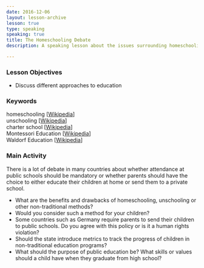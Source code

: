 ```yaml
---
date: 2016-12-06
layout: lesson-archive
lesson: true
type: speaking
speaking: true
title: The Homeschooling Debate 
description: A speaking lesson about the issues surrounding homeschooling, charter schools and education

---
```

### Lesson Objectives 
- Discuss different approaches to education  

### Keywords 

homeschooling [<a href="https://en.wikipedia.org/wiki/Homeschooling" target="_blank">Wikipedia</a>]  
unschooling [<a href="https://en.wikipedia.org/wiki/Unschooling" target="_blank">Wikipedia</a>]  
charter school [<a href="https://en.wikipedia.org/wiki/Charter_school" target="_blank">Wikipedia</a>]  
Montessori Education [<a href="https://en.wikipedia.org/wiki/Montessori_education" target="_blank">Wikipedia</a>]  
Waldorf Education [<a href="https://en.wikipedia.org/wiki/Waldorf_education" target="_blank">Wikipedia</a>]  

### Main Activity 

There is a lot of debate in many countries about whether attendance at public schools should be mandatory or whether parents should have the choice to either educate their children at home or send them to a private school. 

- What are the benefits and drawbacks of homeschooling, unschooling or other non-traditional methods? 
- Would you consider such a method for your children?
- Some countries such as Germany require parents to send their children to public schools. Do you agree with this policy or is it a human rights violation? 
- Should the state introduce metrics to track the progress of children in non-traditional education programs? 
- What should the purpose of public education be? What skills or values should a child have when they graduate from high school? 